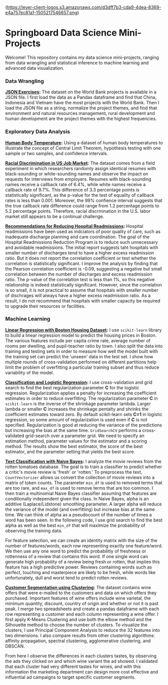 (https://lever-client-logos.s3.amazonaws.com/d3dff7b3-cda9-4dea-8369-e4a757ec81a1-1505217546657.png)

# Springboard Data Science Mini-Projects

Welcome! This repository contains my data science mini-projects, ranging from data wrangling and statistical inference to machine learning and advanced data visualization.

### Data Wrangling

**[JSON Exercises](https://github.com/ameen-abdelghani/Springboard/blob/master/Json_Assignment/JSON_Assignment_Ameen_Abdelghani.ipynb):** The dataset on the World Bank projects is available in a JSON file. I first load the data as a Pandas dataframe and find that China, Indonesia and Vietnam have the most projects with the World Bank. Then I load the JSON file as a string, normalize the project themes, and find that environment and natural resources management, rural development and human development are the project themes with the highest frequencies. 


### Exploratory Data Analysis

**[Human Body Temperature](https://github.com/ameen-abdelghani/Springboard/blob/master/Exploratory_Data_Analysis/EDA_human_temperature/sliderule_dsi_inferential_statistics_exercise_1.ipynb):** 
Using a dataset of human body temperatures to illustrate the concept of Central Limit Theorem, hypothesis testing with one sample or two samples, and confidence intervals.

**[Racial Discrimination in US Job Market](https://github.com/ameen-abdelghani/Springboard/blob/master/Exploratory_Data_Analysis/EDA_racial_discrimination/Racial_Discrimination_Prjoect.ipynb):** The dataset comes from a field experiment in which researchers randomly assign identical resumes with black-sounding or white-sounding names and observe the impact on requests for interviews from employers. Resumes with black-sounding names receive a callback rate of 6.4%, while white names receive a callback rate of 9.7%. This difference of 3.3 percentage points is statistically significant, as the p-value for the test of equality of callback rates is less than 0.001. Moreover, the 99% confience interval suggests that the true callback rate difference could range from 1.2 percentage points to 5.2 percentage points. Therefore, racial discrmination in the U.S. labor market still appears to be a continual challenge.

**[Recommendations for Reducing Hospital Readmissions](https://github.com/ameen-abdelghani/Springboard/blob/master/Exploratory_Data_Analysis/hospital_readmit/sliderule_dsi_inferential_statistics_exercise_3.ipynb):** Hospital readmissions have been used as indciators of poor quality of care, such as inadequate discharge planning and care coordination. The goal of the Hospital Readmissions Reduction Program is to reduce such unnecessary and avoidable readmissions.
The initial report suggests taht hospitals with smaller number of discharges tend to have a higher excess readmission ratio. But it does not report the correlation coefficient or test whether the correlation is statistically significant. I improve the analysis by finding that the Pearson correlation coefficient is -0.09, suggesting a negative but small correlation between the number of discharges and excess readmission ratio. The p-value of the correlation test is less than 1%, so this negative relationship is indeed statistically significant. However, since the correlation is so small, it is not practical to assume that hospitals with smaller number of dischrages will always have a higher excess readmission ratio. As a result, I do not recommend that hospitals with smaller capacity be required to upgrade their resources or facilities.

### Machine Learning

**[Linear Regression with Boston Housing Dataset](https://github.com/ameen-abdelghani/Springboard/blob/master/Machine_Learning/Mini_Project_Linear_Regression.ipynb):** I use `scikit-learn` library to build a linear regression model to predict the housing prices in Boston. The various features include per capita crime rate, average number of rooms per dwelling, and pupil-teacher ratio by town. I also split the data into training and testing sets in order to measure how well the model built with the training set can predict the 'unseen' data in the test set. I show how multiple rounds of cross-validation performed on different partitions help limit the problem of overfitting a particular training subset and thus reduce variability of the model.

**[Classification and Logistic Regression](https://github.com/ameen-abdelghani/Springboard/blob/master/Machine_Learning/Mini_Project_Logistic_Regression.ipynb):** I use cross-validation and grid search to find the best regularization parameter **C** for the logistic regression. Regularization applies a penalty for increasing the coefficient estimates in order to reduce overfitting. The regularization parameter **C** in `scikit-learn` is the inverse of the shrinkage parameter lambda. Larger lambda or smaller **C** increases the shrinkage pentalty and shrinks the coefficient estimates toward zero. By default scikit-learn sets **C=1** in logistic regression, so some amount of regularization is used even if **C** is not specified. Regularization is good at reducing the variance of the predictions but increasing the bias at the same time. `GridSearchCV` performs a cross-validated grid-search over a parameter grid. We need to specify an estimation method, parameter values for the estimator and a scoring method. The results show the best estimator, the score of the best estimator, and the parameter setting that yields the best score.

**[Text Classification with Naive Bayes](https://github.com/ameen-abdelghani/Springboard/blob/master/Machine_Learning/naive_bayes/Mini_Project_Naive_Bayes.ipynb):** I analyze the movie reviews from the rotten tomatoes database. The goal is to train a classifier to predict whether a critic's movie review is 'fresh' or 'rotten.' To preprocess the text, `CountVectorizer` allows us convert the collection of movie reviews into a matrix of token counts. The parameter `min_df` is used to removed terms that are too rare, and `max_df` is used to remove terms that are too common. I then train a multinomial Naive Bayes classifier assuming that features are conditionally independent given the class. In Naive Bayes, alpha is an additive (Laplace/Lidstone) smoothing parameter. A larger alpha will reduce the variance of the model (and overfitting) but increase bias at the same time. We can think of alpha as a pseudocount of the number of times a word has been seen. In the following code, I use grid search to find the best alpha as well as the best `min_df` that will maximize the probability of observing the training data.

For feature selection, we can create an identity matrix with the size of the number of features/words, each row representing exactly one feature/word. We then use any one word to predict the probabilitiy of freshness or rottenness of a review that contains this word. If one single word can generate high probability of a review being fresh or rotten, that implies this feature has a high predictive power. Reviews containing words such as perfect, touching and masterpiece are likely to be fresh, while words like unfortunately, dull and worst tend to predict rotten reviews.


**[Customer Segmentation using Clustering](https://github.com/ameen-abdelghani/Springboard/blob/master/Machine_Learning/clustering/Mini_Project_Clustering.ipynb):** The dataset contains wine offers that were e-mailed to the customers and data on which offers they purchased. Important features of wine offers include wine varietal, the minimum quantity, discount, country of origin and whether or not it is past peak. I merge two spreadsheets and create a pandas dataframe with each row representing a customer and each column representing a wine offer. I first apply K-Means Clustering and use both the elbow method and the Silhouette method to choose the number of clusters. To visualize the clusters, I use Principal Component Analysis to reduce the 32 features into two dimensions. I also compare results from other clustering algorithms: affinity propagation, spectral clustering, agglomerative clustering, and DBSCAN. 

From here I observe the differences in each clusters tastes, by observing the ads they clicked on and which wine variant the ad showed. I validated that each cluster had very different tastes for wines, and with this information the marketing department can design more cost effective and influential ad campaigns to target specific customer segments.
